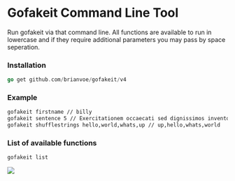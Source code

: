 # Gofakeit Command Line Tool
Run gofakeit via that command line. 
All functions are available to run in lowercase and if they require additional parameters you may pass by space seperation.

### Installation
```go
go get github.com/brianvoe/gofakeit/v4
```

### Example
```bash
gofakeit firstname // billy
gofakeit sentence 5 // Exercitationem occaecati sed dignissimos inventore.
gofakeit shufflestrings hello,world,whats,up // up,hello,whats,world
```

### List of available functions
```bash
gofakeit list
```

![](https://raw.githubusercontent.com/brianvoe/gofakeit/master/cmd/gofakeit/cmd.gif)